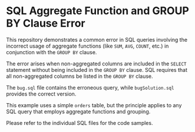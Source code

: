 # SQL Aggregate Function and GROUP BY Clause Error

This repository demonstrates a common error in SQL queries involving the incorrect usage of aggregate functions (like `SUM`, `AVG`, `COUNT`, etc.) in conjunction with the `GROUP BY` clause.

The error arises when non-aggregated columns are included in the `SELECT` statement without being included in the `GROUP BY` clause.  SQL requires that all non-aggregated columns be listed in the `GROUP BY` clause.

The `bug.sql` file contains the erroneous query, while `bugSolution.sql` provides the correct version.

This example uses a simple `orders` table, but the principle applies to any SQL query that employs aggregate functions and grouping.

Please refer to the individual SQL files for the code samples. 